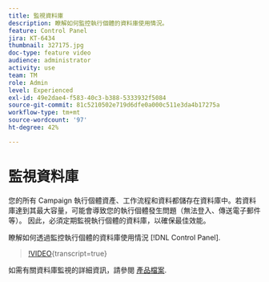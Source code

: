 ```yaml
---
title: 監視資料庫
description: 瞭解如何監控執行個體的資料庫使用情況。
feature: Control Panel
jira: KT-6434
thumbnail: 327175.jpg
doc-type: feature video
audience: administrator
activity: use
team: TM
role: Admin
level: Experienced
exl-id: 49e2dae4-f583-40c3-b388-5333932f5084
source-git-commit: 81c5210502e719d6dfe0a000c511e3da4b17275a
workflow-type: tm+mt
source-wordcount: '97'
ht-degree: 42%

---
```


# 監視資料庫

您的所有 Campaign 執行個體資產、工作流程和資料都儲存在資料庫中。若資料庫達到其最大容量，可能會導致您的執行個體發生問題（無法登入、傳送電子郵件等）。 因此，必須定期監視執行個體的資料庫，以確保最佳效能。

瞭解如何透過監控執行個體的資料庫使用情況 [!DNL Control Panel].

>[!VIDEO](https://video.tv.adobe.com/v/327175?learn=on){transcript=true}

如需有關資料庫監視的詳細資訊，請參閱 [產品檔案](https://experienceleague.adobe.com/docs/control-panel/using/performance-monitoring/database-monitoring/database-monitoring.html?lang=en).
